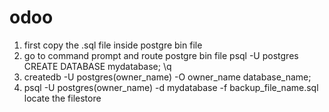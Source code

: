 # odoo
1. first copy the .sql file inside postgre bin file
2. go to command prompt and route postgre bin file 
psql -U postgres
CREATE DATABASE mydatabase;
\q
3. createdb -U postgres(owner_name) -O owner_name database_name;
4. psql -U postgres(owner_name) -d mydatabase -f backup_file_name.sql
locate the filestore



